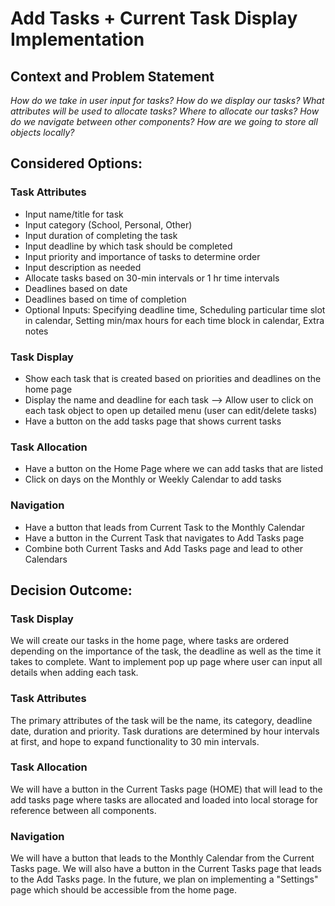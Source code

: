 # Add Tasks + Current Task Display Implementation

## Context and Problem Statement
*How do we take in user input for tasks? How do we display our tasks? What attributes will be used to allocate tasks? Where to allocate our tasks? How do we navigate between other components? How are we going to store all objects locally?*

## Considered Options:

### Task Attributes
- Input name/title for task
- Input category (School, Personal, Other)
- Input duration of completing the task 
- Input deadline by which task should be completed
- Input priority and importance of tasks to determine order
- Input description as needed
- Allocate tasks based on 30-min intervals or 1 hr time intervals 
- Deadlines based on date
- Deadlines based on time of completion
- Optional Inputs: Specifying deadline time, Scheduling particular time slot in calendar, Setting min/max hours for each time block in calendar, Extra notes

### Task Display
- Show each task that is created based on priorities and deadlines on the home page
- Display the name and deadline for each task --> Allow user to click on each task object to open up detailed menu (user can edit/delete tasks)
- Have a button on the add tasks page that shows current tasks

### Task Allocation
- Have a button on the Home Page where we can add tasks that are listed
- Click on days on the Monthly or Weekly Calendar to add tasks

### Navigation
- Have a button that leads from Current Task to the Monthly Calendar
- Have a button in the Current Task that navigates to Add Tasks page
- Combine both Current Tasks and Add Tasks page and lead to other Calendars

## Decision Outcome: 

### Task Display
We will create our tasks in the home page, where tasks are ordered depending on the importance of the task, the deadline as well as the time it takes to complete. Want to implement pop up page where user can input all details when adding each task.

### Task Attributes
The primary attributes of the task will be the name, its category, deadline date, duration and priority. Task durations are determined by hour intervals at first, and hope to expand functionality to 30 min intervals.

### Task Allocation
We will have a button in the Current Tasks page (HOME) that will lead to the add tasks page where tasks are allocated and loaded into local storage for reference between all components.

### Navigation
We will have a button that leads to the Monthly Calendar from the Current Tasks page. We will also have a button in the Current Tasks page that leads to the Add Tasks page. In the future, we plan on implementing a "Settings" page which should be accessible from the home page. 
